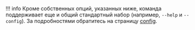 !!! info
    Кроме собственных опций, указанных ниже, команда поддерживает еще и общий стандартный набор (например, `--help` и `--config`). За подробностями обратитесь на страницу [config](config).
